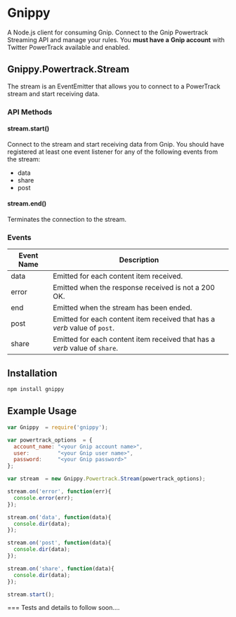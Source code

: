 Gnippy
========================

A Node.js client for consuming Gnip. Connect to the Gnip Powertrack Streaming API and manage your rules. You **must have a**
**Gnip account** with Twitter PowerTrack available and enabled.

## Gnippy.Powertrack.Stream
The stream is an EventEmitter that allows you to connect to a PowerTrack stream and start receiving data.

### API Methods

#### stream.start()
Connect to the stream and start receiving data from Gnip. You should have registered at least one event listener for any
of the following events from the stream:

- data
- share
- post

#### stream.end()
Terminates the connection to the stream.

### Events
| Event Name | Description |
| ---------- | ----------- |
| data       | Emitted for each content item received. |
| error      | Emitted when the response received is not a 200 OK. |
| end        | Emitted when the stream has been ended. |
| post       | Emitted for each content item received that has a _verb_ value of `post`. |
| share      | Emitted for each content item received that has a _verb_ value of `share`. |

## Installation
```bash
npm install gnippy
```

## Example Usage

```javascript
var Gnippy  = require('gnippy');

var powertrack_options  = {
  account_name: "<your Gnip account name>",
  user:         "<your Gnip user name>",
  password:     "<your Gnip password>"
};

var stream  = new Gnippy.Powertrack.Stream(powertrack_options);

stream.on('error', function(err){
  console.error(err);  
});

stream.on('data', function(data){
  console.dir(data);  
});

stream.on('post', function(data){
  console.dir(data);  
});

stream.on('share', function(data){
  console.dir(data);  
});

stream.start();

```
===
Tests and details to follow soon.... 
